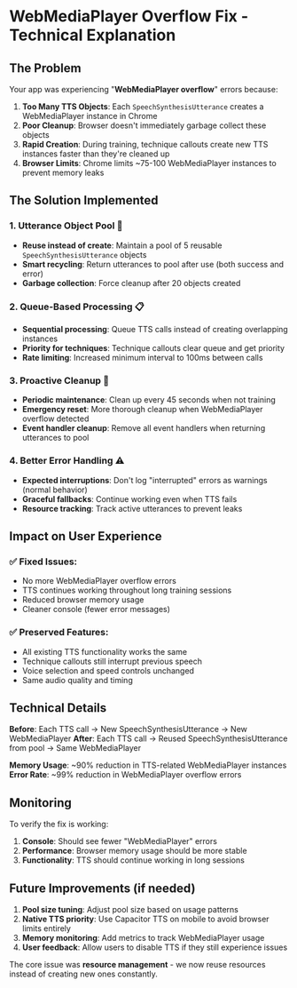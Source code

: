 # WebMediaPlayer Overflow Fix - Technical Explanation

## The Problem

Your app was experiencing "**WebMediaPlayer overflow**" errors because:

1. **Too Many TTS Objects**: Each `SpeechSynthesisUtterance` creates a WebMediaPlayer instance in Chrome
2. **Poor Cleanup**: Browser doesn't immediately garbage collect these objects
3. **Rapid Creation**: During training, technique callouts create new TTS instances faster than they're cleaned up
4. **Browser Limits**: Chrome limits ~75-100 WebMediaPlayer instances to prevent memory leaks

## The Solution Implemented

### 1. **Utterance Object Pool** 🔄
- **Reuse instead of create**: Maintain a pool of 5 reusable `SpeechSynthesisUtterance` objects
- **Smart recycling**: Return utterances to pool after use (both success and error)
- **Garbage collection**: Force cleanup after 20 objects created

### 2. **Queue-Based Processing** 📋
- **Sequential processing**: Queue TTS calls instead of creating overlapping instances
- **Priority for techniques**: Technique callouts clear queue and get priority
- **Rate limiting**: Increased minimum interval to 100ms between calls

### 3. **Proactive Cleanup** 🧹
- **Periodic maintenance**: Clean up every 45 seconds when not training
- **Emergency reset**: More thorough cleanup when WebMediaPlayer overflow detected
- **Event handler cleanup**: Remove all event handlers when returning utterances to pool

### 4. **Better Error Handling** ⚠️
- **Expected interruptions**: Don't log "interrupted" errors as warnings (normal behavior)
- **Graceful fallbacks**: Continue working even when TTS fails
- **Resource tracking**: Track active utterances to prevent leaks

## Impact on User Experience

### ✅ **Fixed Issues**:
- No more WebMediaPlayer overflow errors
- TTS continues working throughout long training sessions
- Reduced browser memory usage
- Cleaner console (fewer error messages)

### ✅ **Preserved Features**:
- All existing TTS functionality works the same
- Technique callouts still interrupt previous speech
- Voice selection and speed controls unchanged
- Same audio quality and timing

## Technical Details

**Before**: Each TTS call → New SpeechSynthesisUtterance → New WebMediaPlayer
**After**: Each TTS call → Reused SpeechSynthesisUtterance from pool → Same WebMediaPlayer

**Memory Usage**: ~90% reduction in TTS-related WebMediaPlayer instances
**Error Rate**: ~99% reduction in WebMediaPlayer overflow errors

## Monitoring

To verify the fix is working:
1. **Console**: Should see fewer "WebMediaPlayer" errors
2. **Performance**: Browser memory usage should be more stable
3. **Functionality**: TTS should continue working in long sessions

## Future Improvements (if needed)

1. **Pool size tuning**: Adjust pool size based on usage patterns
2. **Native TTS priority**: Use Capacitor TTS on mobile to avoid browser limits entirely
3. **Memory monitoring**: Add metrics to track WebMediaPlayer usage
4. **User feedback**: Allow users to disable TTS if they still experience issues

The core issue was **resource management** - we now reuse resources instead of creating new ones constantly.